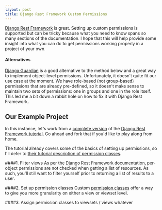 ```yaml
---
layout: post
title: Django Rest Framework Custom Permissions
---
```

[Django Rest Framework](http://www.django-rest-framework.org/) is great.
Setting up custom permissions is supported but can be tricky because what you
need to know spans so many sections of the documentation. I hope that this will
help provide some insight into what you can do to get permissions working
properly in a project of your own.

#### Alternatives 

[Django Guardian](https://github.com/lukaszb/django-guardian)
is a good alternative to the method below and a great way to implement
object-level permissions. Unfortunately, it doesn't quite fit our use case at
the moment. We have role-based (not group-based) permissions that are already
pre-defined, so it doesn't make sense to maintain two sets of permissions: one
in groups and one in the role itself. This led me a bit down a rabbit hole on
how to fix it with Django Rest Framework.

## Our Example Project 
In this instance, let's work from a [complete
version](https://github.com/tomchristie/rest-framework-tutorial) of the [Django
Rest Framework
tutorial](http://www.django-rest-framework.org/tutorial/1-serialization). Go
ahead and fork that if you'd like to play along from home. 

The tutorial already covers some of the basics of setting up permissions, so
I'll defer to [their tutorial description of permission
classes](http://www.django-rest-framework.org/tutorial/4-authentication-and-permissions).

####1. Filter views
As per the Django Rest Framework documentation, per-object
permissions are not checked when getting a list of resources. As such, you'll
still want to filter yourself prior to returning a list of results to a user. 

####2. Set up permission classes 
Custom [permission classes](http://www.django-rest-framework.org/api-guide/permissions) offer
a way to give you more granularity on either a view or viewset level. 

####3. Assign permission classes to viewsets / views
whatever

